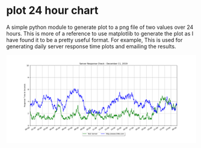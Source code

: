 # plot 24 hour chart

A simple python module to generate plot to a png file of two values over 24 hours.  This is more of a reference to use matplotlib to generate the plot as I have found it to be a pretty useful format.   For example, This is used for generating daily server response time plots and emailing the results.

![](plot.png)

